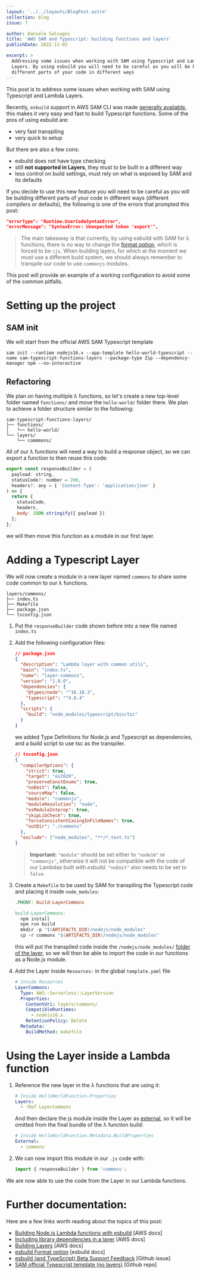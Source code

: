```yaml
---
layout: '../../layouts/BlogPost.astro'
collection: blog
issue: 7

author: Daniele Salvagni
title: 'AWS SAM and Typescript: building functions and layers'
publishDate: 2022-11-02

excerpt: >
  Addressing some issues when working with SAM using Typescript and Lambda
  Layers. By using esbuild you will need to be careful as you will be building
  different parts of your code in different ways
---
```


This post is to address some issues when working with SAM using Typescript and
Lambda Layers.

Recently, `esbuild` support in AWS SAM CLI was made
[generally available](https://aws.amazon.com/about-aws/whats-new/2022/09/aws-sam-cli-esbuild-support-available/),
this makes it very easy and fast to build Typescript functions. Some of the pros
of using esbuild are:

- very fast transpiling
- very quick to setup

But there are also a few cons:

- esbuild does not have type checking
- still **not supported in Layers**, they must to be built in a different way
- less control on build settings, must rely on what is exposed by SAM and its
  defaults

If you decide to use this new feature you will need to be careful as you will be
building different parts of your code in different ways (different compilers or
defaults), the following is one of the errors that prompted this post:

```json
"errorType": "Runtime.UserCodeSyntaxError",
"errorMessage": "SyntaxError: Unexpected token 'export'",
```

> The main takeaway is that currently, by using esbuild with SAM for λ
> functions, there is no way to change the
> [format option](https://esbuild.github.io/api/#format), which is forced to be
> `cjs`. When building layers, for which at the moment we must use a different
> build system, we should always remember to transpile our code to use
> `commonjs` modules.

This post will provide an example of a working configuration to avoid some of
the common pitfalls.

# Setting up the project

## SAM init

We will start from the official AWS SAM Typescript template

    sam init --runtime nodejs16.x --app-template hello-world-typescript --name sam-typescript-functions-layers --package-type Zip --dependency-manager npm --no-interactive

## Refactoring

We plan on having multiple λ functions, so let's create a new top-level folder
named `functions/` and move the `hello-world/` folder there. We plan to achieve
a folder structure similar to the following:

```
sam-typescript-functions-layers/
├── functions/
│   └── hello-world/
└── layers/
    └── commmons/
```

All of our λ functions will need a way to build a response object, so we can
export a function to then reuse this code:

```js
export const responseBuilder = (
  payload: string,
  statusCode?: number = 200,
  headers?: any = { 'Content-Type': 'application/json' }
) => {
  return {
    statusCode,
    headers,
    body: JSON.stringify({ payload })
  };
};
```

we will then move this function as a module in our first layer.

# Adding a Typescript Layer

We will now create a module in a new layer named `commons` to share some code
common to our λ functions.

```
layers/commons/
├── index.ts
├── Makefile
├── package.json
└── tsconfig.json
```

1. Put the `responseBuilder` code shown before into a new file named `index.ts`

2. Add the following configuration files:

   ```json
   // package.json
   {
     "description": "Lambda layer with common utils",
     "main": "index.ts",
     "name": "layer-commons",
     "version": "1.0.0",
     "dependencies": {
       "@types/node": "^16.18.3",
       "typescript": "^4.8.4"
     },
     "scripts": {
       "build": "node_modules/typescript/bin/tsc"
     }
   }
   ```

   we added Type Definitions for Node.js and Typescript as dependencies, and a
   build script to use tsc as the transpiler.

   ```json
   // tsconfig.json
   {
     "compilerOptions": {
       "strict": true,
       "target": "es2020",
       "preserveConstEnums": true,
       "noEmit": false,
       "sourceMap": false,
       "module": "commonjs",
       "moduleResolution": "node",
       "esModuleInterop": true,
       "skipLibCheck": true,
       "forceConsistentCasingInFileNames": true,
       "outDir": "./commons"
     },
     "exclude": ["node_modules", "**/*.test.ts"]
   }
   ```

   > **Important:** `"module"` should be set either to `"node16"` or
   > `"commonjs"`, otherwise it will not be compatible with the code of our
   > Lambdas built with _esbuild_. `"noEmit"` also needs to be set to `false`.

3. Create a `Makefile` to be used by SAM for transpiling the Typescript code and
   placing it inside `node_modules`:

   ```makefile
   .PHONY: build-LayerCommons

   build-LayerCommons:
     npm install
     npm run build
     mkdir -p "$(ARTIFACTS_DIR)/nodejs/node_modules"
     cp -r commons "$(ARTIFACTS_DIR)/nodejs/node_modules"
   ```

   this will put the transpiled code inside the `/nodejs/node_modules/`
   [folder of the layer](https://docs.aws.amazon.com/lambda/latest/dg/configuration-layers.html#configuration-layers-path),
   so we will then be able to import the code in our functions as a Node.js
   module.

4. Add the Layer inside `Resources:` in the global `template.yaml` file

   ```yaml
   # Inside Resources
   LayerCommons:
     Type: AWS::Serverless::LayerVersion
     Properties:
       ContentUri: layers/commons/
       CompatibleRuntimes:
         - nodejs16.x
       RetentionPolicy: Delete
     Metadata:
       BuildMethod: makefile
   ```

# Using the Layer inside a Lambda function

1. Reference the new layer in the λ functions that are using it:

   ```yaml
   # Inside HelloWorldFunction.Properties
   Layers:
     - !Ref LayerCommons
   ```

   And then declare the js module inside the Layer as
   [external](https://docs.aws.amazon.com/serverless-application-model/latest/developerguide/serverless-sam-cli-using-build-typescript.html),
   so it will be omitted from the final bundle of the λ function build:

   ```yaml
   # Inside HelloWorldFunction.Metadata.BuildProperties
   External:
     - commons
   ```

2. We can now import this module in our `.js` code with:

   ```js
   import { responseBuilder } from 'commons';
   ```

We are now able to use the code from the Layer in our Lambda functions.

# Further documentation:

Here are a few links worth reading about the topics of this post:

- [Building Node.js Lambda functions with esbuild](https://docs.aws.amazon.com/serverless-application-model/latest/developerguide/serverless-sam-cli-using-build-typescript.html) [AWS docs]
- [Including library dependencies in a layer](https://docs.aws.amazon.com/lambda/latest/dg/configuration-layers.html#configuration-layers-path) [AWS docs]
- [Building Layers](https://docs.aws.amazon.com/serverless-application-model/latest/developerguide/building-layers.html) [AWS docs]
- [esbuild Format option](https://esbuild.github.io/api/#format) [esbuild docs]
- [esbuild (and TypeScript) Beta Support Feedback](https://github.com/aws/aws-sam-cli/issues/3700) [Github issue]
- [SAM official Typescript template (no layers)](https://github.com/aws/aws-sam-cli-app-templates/tree/master/nodejs16.x/cookiecutter-aws-sam-hello-typescript-nodejs) [Github repo]
